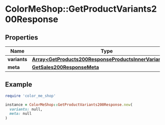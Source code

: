 # ColorMeShop::GetProductVariants200Response

## Properties

| Name | Type | Description | Notes |
| ---- | ---- | ----------- | ----- |
| **variants** | [**Array&lt;GetProducts200ResponseProductsInnerVariantsInner&gt;**](GetProducts200ResponseProductsInnerVariantsInner.md) |  | [optional] |
| **meta** | [**GetSales200ResponseMeta**](GetSales200ResponseMeta.md) |  | [optional] |

## Example

```ruby
require 'color_me_shop'

instance = ColorMeShop::GetProductVariants200Response.new(
  variants: null,
  meta: null
)
```

